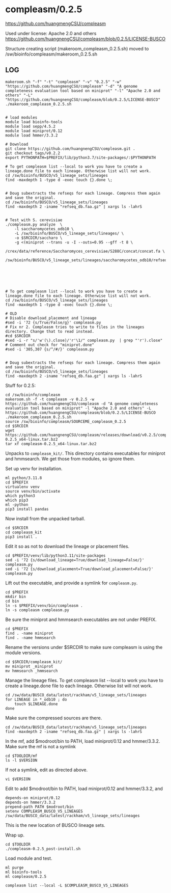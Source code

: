 compleasm/0.2.5
========================

<https://github.com/huangmengCSU/compleasm>

Used under license:
Apache 2.0 and others
<https://github.com/huangnengCSU/compleasm/blob/0.2.5/LICENSE-BUSCO>

Structure creating script (makeroom_compleasm_0.2.5.sh) moved to /sw/bioinfo/compleasm/makeroom_0.2.5.sh

LOG
---

    makeroom.sh "-f" "-t" "compleasm" "-v" "0.2.5" "-w" "https://github.com/huangmengCSU/compleasm" "-d" "A genome completeness evaluation tool based on miniprot" "-l" "Apache 2.0 and others" "-L" "https://github.com/huangnengCSU/compleasm/blob/0.2.5/LICENSE-BUSCO"
    ./makeroom_compleasm_0.2.5.sh


    # load modules
    module load bioinfo-tools
    module load sepp/4.5.2
    module load miniprot/0.12
    module load hmmer/3.3.2

    # Download
    git clone https://github.com/huangnengCSU/compleasm.git .
    git checkout tags/v0.2.2
    export PYTHONPATH=$PREFIX/lib/python3.7/site-packages/:$PYTHONPATH

    # To get compleasm list --local to work you have to create a lineage.done file to each lineage. Otherwise list will not work.
    cd /sw/bioinfo/BUSCO/v5_lineage_sets/lineages 
    find -maxdepth 1 -type d -exec touch {}.done \;


    # Doug subextracts the refseqs for each lineage. Compress them again and save the original.
    cd /sw/bioinfo/BUSCO/v5_lineage_sets/lineages
    find -maxdepth 2 -iname "refseq_db.faa.gz" | xargs ls -lahrS


    # Test with S. cerevisiae
    ./compleasm.py analyze  \
        -l saccharomycetes_odb10 \
        -L /sw/bioinfo/BUSCO/v5_lineage_sets/lineages/ \
        -o $SRCDIR/saccharo \
        -g <(miniprot --trans -u -I --outs=0.95 --gff -t 8 \
            /crex/data/reference/Saccharomyces_cerevisiae/S288C/concat/concat.fa \
            /sw/bioinfo/BUSCO/v5_lineage_sets/lineages/saccharomycetes_odb10/refseq_db.faa)






    # To get compleasm list --local to work you have to create a lineage.done file to each lineage. Otherwise list will not work.
    cd /sw/bioinfo/BUSCO/v5_lineage_sets/lineages 
    find -maxdepth 1 -type d -exec touch {}.done \;

    # OLD
    # Disable download_placement and lineage
    #sed -i '72 {s/True/False/g}' compleasm.py
    # Fix nr 2. Compleasm tries to write to files in the lineages directory. Change that to read instead.
    #cd $SRCDIR
    #sed -i -r "s/'w'(\).close)/'r'\1/" compleasm.py  | grep "'r').close"
    # Comment out check for "miniprot.done"
    #sed -i '305,307 {s/^/#/}' compleasm.py 


    # Doug subextracts the refseqs for each lineage. Compress them again and save the original.
    cd /sw/bioinfo/BUSCO/v5_lineage_sets/lineages
    find -maxdepth 2 -iname "refseq_db.faa.gz" | xargs ls -lahrS
 


Stuff for 0.2.5:


    cd /sw/bioinfo/compleasm
    makeroom.sh -f -t compleasm -v 0.2.5 -w https://github.com/huangmengCSU/compleasm -d "A genome completeness evaluation tool based on miniprot" -l "Apache 2.0 and others" -L https://github.com/huangnengCSU/compleasm/blob/0.2.5/LICENSE-BUSCO 
    ./makeroom_compleasm_0.2.5.sh 
    source /sw/bioinfo/compleasm/SOURCEME_compleasm_0.2.5
    cd $SRCDIR
    wget https://github.com/huangnengCSU/compleasm/releases/download/v0.2.5/compleasm-0.2.5_x64-linux.tar.bz2
    tar xf compleasm-0.2.5_x64-linux.tar.bz2 

Unpacks to `compleasm_kit/`. This directory contains executables for miniprot
and hmmsearch. We get those from modules, so ignore them.


Set up venv for installation.

    ml python/3.11.8
    cd $PREFIX
    virtualenv venv
    source venv/bin/activate
    which python3
    which pip3
    ml -python
    pip3 install pandas

Now install from the unpacked tarball.

    cd $SRCDIR
    cd compleasm_kit
    pip3 install .

Edit it so as not to download the lineage or placement files.

    cd $PREFIX/venv/lib/python3.11/site-packages
    sed -i '72 {s/download_lineage=True/download_lineage=False/}'     compleasm.py
    sed -i '72 {s/download_placement=True/download_placement=False/}' compleasm.py


Lift out the executable, and provide a symlink for `compleasm.py`.

    cd $PREFIX
    mkdir bin
    cd bin
    ln -s $PREFIX/venv/bin/compleasm .
    ln -s compleasm compleasm.py

Be sure the miniprot and hmmsearch executables are not under PREFIX.

    cd $PREFIX
    find . -name miniprot
    find . -name hmmsearch

Rename the versions under $SRCDIR to make sure compleasm is using the module versions.

    cd $SRCDIR/compleasm_kit/
    mv miniprot _miniprot
    mv hmmsearch _hmmsearch

Manage the lineage files.  To get compleasm list --local to work you have to
create a lineage.done file to each lineage. Otherwise list will not work.

    cd /sw/data/BUSCO_data/latest/rackham/v5_lineage_sets/lineages
    for LINEAGE in *_odb10 ; do
        touch $LINEAGE.done
    done

Make sure the compressed sources are there.

    cd /sw/data/BUSCO_data/latest/rackham/v5_lineage_sets/lineages
    find -maxdepth 2 -iname "refseq_db.faa.gz" | xargs ls -lahrS

In the mf, add $modroot/bin to PATH, load miniprot/0.12 and hmmer/3.3.2. Make sure the mf is not a symlink

    cd $TOOLDIR/mf
    ls -l $VERSION

If not a symlink, edit as directed above.

    vi $VERSION

Edit to add $modroot/bin to PATH, load miniprot/0.12 and hmmer/3.3.2, and

    depends-on miniprot/0.12
    depends-on hmmer/3.3.2
    prepend-path PATH $modroot/bin
    setenv COMPLEASM_BUSCO_V5_LINEAGES /sw/data/BUSCO_data/latest/rackham/v5_lineage_sets/lineages

This is the new location of BUSCO lineage sets.

Wrap up.

    cd $TOOLDIR
    ./compleasm-0.2.5_post-install.sh

Load module and test.

    ml purge
    ml bioinfo-tools
    ml compleasm/0.2.5

    compleasm list --local -L $COMPLEASM_BUSCO_V5_LINEAGES
